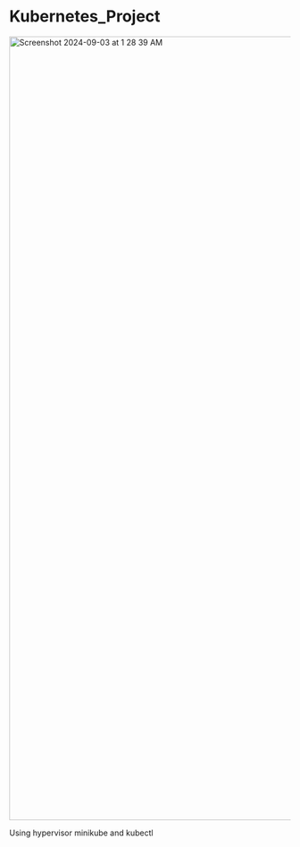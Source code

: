 # Kubernetes_Project

<img width="1402" alt="Screenshot 2024-09-03 at 1 28 39 AM" src="https://github.com/user-attachments/assets/dd79db62-dd0e-4e68-922a-eb8ec968b444">

Using hypervisor minikube and kubectl
